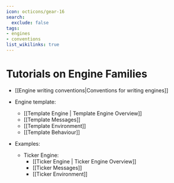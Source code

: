 ```yaml
---
icon: octicons/gear-16
search:
  exclude: false
tags:
- engines
- conventions
list_wikilinks: true
---
```


# Tutorials on Engine Families

- [[Engine writing conventions|Conventions for writing engines]]

- Engine template:
  - [[Template Engine | Template Engine Overview]]
  - [[Template Messages]]
  - [[Template Environment]]
  - [[Template Behaviour]]

- Examples:
  - Ticker Engine:
    - [[Ticker Engine | Ticker Engine Overview]]
    - [[Ticker Messages]]
    - [[Ticker Environment]]

